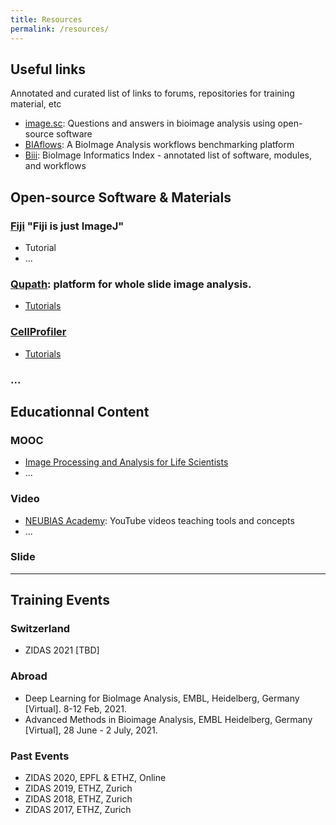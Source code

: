 ```yaml
---
title: Resources
permalink: /resources/
---
```


## Useful links
Annotated and curated list of links to forums, repositories for training material, etc

- [image.sc](https://forum.image.sc/): Questions and answers in bioimage analysis using open-source software
- [BIAflows](https://biaflows.neubias.org/#/): A BioImage Analysis workflows benchmarking platform
- [Biii](http://biii.eu/): BioImage Informatics Index - annotated list of software, modules, and workflows

## Open-source Software & Materials

### [Fiji](https://fiji.sc) "Fiji is just ImageJ"
- Tutorial
- ... 
### [Qupath](https://qupath.github.io/): platform for whole slide image analysis.
- [Tutorials](https://www.youtube.com/channel/UCk5fn7cjMZFsQKKdy-YWOFQ) 
### [CellProfiler](https://cellprofiler.org/)
- [Tutorials](https://cellprofiler.org/tutorials)
### ...

## Educationnal Content

### MOOC
  - [Image Processing and Analysis for Life Scientists](https://courseware.epfl.ch/courses/course-v1:EPFL+IPA4LS+2019_t3/about)
  - ...
### Video
 - [NEUBIAS Academy](https://www.youtube.com/c/NEUBIAS/videos): YouTube videos teaching tools and concepts 
 - ...
### Slide

---

## Training Events 
### Switzerland
- ZIDAS 2021 [TBD]

### Abroad
- Deep Learning for BioImage Analysis, EMBL, Heidelberg, Germany [Virtual]. 8-12 Feb, 2021.
- Advanced Methods in Bioimage Analysis, EMBL Heidelberg, Germany [Virtual], 28 June - 2 July, 2021.

### Past Events
- ZIDAS 2020, EPFL & ETHZ, Online
- ZIDAS 2019, ETHZ, Zurich
- ZIDAS 2018, ETHZ, Zurich
- ZIDAS 2017, ETHZ, Zurich

